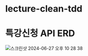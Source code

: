 # lecture-clean-tdd

# 특강신청 API ERD
![스크린샷 2024-06-27 오후 10 28 38](https://github.com/ByeonJuHwan/lecture-clean-tdd/assets/105885581/f8a6b109-8dbc-444e-83d1-373b0dc8effc)
